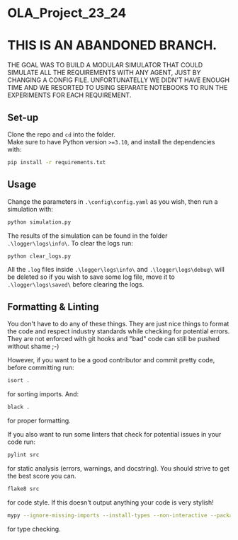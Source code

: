 # OLA_Project_23_24

# THIS IS AN ABANDONED BRANCH. 
THE GOAL WAS TO BUILD A MODULAR SIMULATOR THAT COULD SIMULATE ALL THE REQUIREMENTS WITH ANY AGENT, JUST BY CHANGING A CONFIG FILE. UNFORTUNATELLY WE DIDN'T HAVE ENOUGH TIME AND WE RESORTED TO
USING SEPARATE NOTEBOOKS TO RUN THE EXPERIMENTS FOR EACH REQUIREMENT.


## Set-up
Clone the repo and `cd` into the folder.\
Make sure to have Python version `>=3.10`, and install the dependencies with:

```bash
pip install -r requirements.txt
```

## Usage
Change the parameters in `.\config\config.yaml` as you wish, then run a simulation with:

```bash
python simulation.py
```

The results of the simulation can be found in the folder `.\logger\logs\info\`. To clear the logs run:
```bash
python clear_logs.py
```

All the `.log` files inside `.\logger\logs\info\` and `.\logger\logs\debug\` will be deleted so if you wish to save some log file, move it to `.\logger\logs\saved\` before clearing the logs.

## Formatting & Linting
You don't have to do any of these things. They are just nice things to format the code and respect industry standards while checking for potential errors. They are not enforced with git hooks and "bad" code can still be pushed without shame ;-)

However, if you want to be a good contributor and commit pretty code, before committing run:
```bash
isort .
```
for sorting imports. And:
```bash
black .
```
for proper formatting.

If you also want to run some linters that check for potential issues in your code run:
```bash
pylint src
```
for static analysis (errors, warnings, and docstring). You should strive to get the best score you can.
```bash
flake8 src
```
for code style. If this doesn't output anything your code is very stylish!
```bash
mypy --ignore-missing-imports --install-types --non-interactive --package src
```
for type checking.